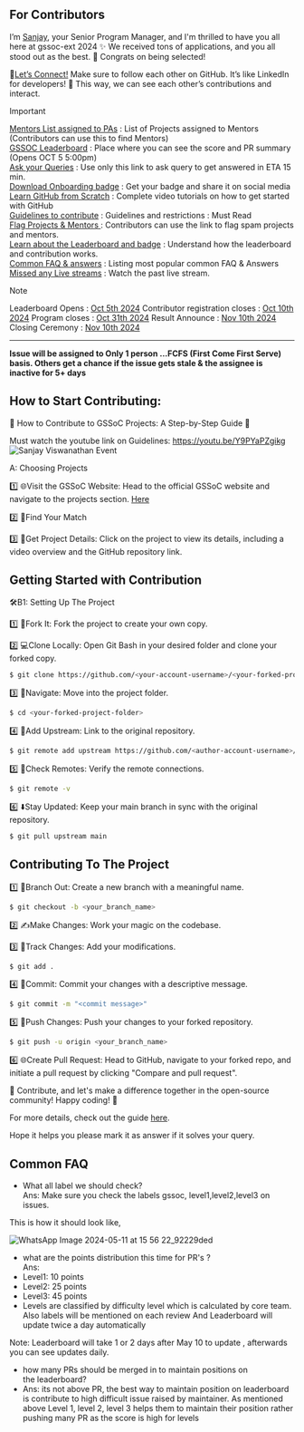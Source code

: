 
## For Contributors

I’m [Sanjay](https://github.com/sanjay-kv), your Senior Program Manager, and I'm thrilled to have you all here at gssoc-ext 2024 ✨
 We received tons of applications, and you all stood out as the best. 👏 Congrats on being selected!

🔗[Let’s Connect!](https://github.com/sanjay-kv)
Make sure to follow each other on GitHub. It’s like LinkedIn for developers! 💼 This way, we can see each other’s contributions and interact. 

>[!IMPORTANT] 
> [Mentors List assigned to PAs](https://docs.google.com/spreadsheets/d/1fNNXgLIqSfywHqFe7nVSHgm7FhaxAKi-acOfXjtDv_M/edit?usp=sharing) : List of Projects assigned to Mentors (Contributors can use this to find Mentors)<br>
>[GSSOC Leaderboard](https://gssoc.girlscript.tech/leaderboard) : Place where you can see the score and PR summary (Opens OCT 5 5:00pm)<br>
>[Ask your Queries](https://github.com/orgs/GSSoC24/discussions/new/choose) : Use only this link to ask query to get answered in ETA 15 min.<br>
>[Download Onboarding badge](https://gssoc.girlscript.tech/badgeId) : Get your badge and share it on social media<br>
>[Learn GitHub from Scratch](https://academy.girlscript.tech/gssoc) : Complete video tutorials on how to get started with GitHub<br>
>[Guidelines to contribute](https://github.com/GSSoC24/Contributor/tree/main/gssoc-guidelines) : Guidelines and restrictions : Must Read<br>
>[Flag Projects & Mentors ](https://github.com/orgs/GSSoC24/discussions/800) : Contributors can use the link to flag spam projects and mentors.<br>
>[Learn about the Leaderboard and badge](https://github.com/orgs/GSSoC24/discussions/288) : Understand how the leaderboard and contribution works.<br>
>[Common FAQ & answers](https://gssoc.girlscript.tech/faq) : Listing most popular common FAQ & Answers<br>
>[Missed any Live streams](https://www.youtube.com/@girlscriptfoundation45) : Watch the past live stream.<br>

>[!Note] 
>  Leaderboard Opens : [Oct 5th 2024]() 
>  Contributor registration closes : [Oct 10th 2024]()
>  Program closes : [Oct 31th 2024]()
>  Result Announce : [Nov 10th 2024]()
>  Closing Ceremony : [Nov 10th 2024]() 
---

**Issue will be assigned to Only 1 person ...FCFS (First Come First Serve) basis. Others get a chance if the issue gets stale & the assignee is inactive for 5+ days**

## How to Start Contributing: 

🌟 How to Contribute to GSSoC Projects: A Step-by-Step Guide 🌟

Must watch the youtube link on Guidelines: https://youtu.be/Y9PYaPZgikg <br>
![Sanjay Viswanathan Event](https://github.com/GSSoC24/Contributor/assets/30715153/77414867-2ffa-4a82-ba9a-d5a11a8334ea)

A: Choosing Projects

1️⃣ 🌐Visit the GSSoC Website: Head to the official GSSoC website and navigate to the projects section. [Here](https://gssoc.girlscript.tech/project)

2️⃣ 📂Find Your Match

3️⃣ 🔎Get Project Details: Click on the project to view its details, including a video overview and the GitHub repository link.



## Getting Started with Contribution

🛠️B1: Setting Up The Project

1️⃣ 🍴Fork It: Fork the project to create your own copy.

2️⃣ 💻Clone Locally: Open Git Bash in your desired folder and clone your forked copy.

```bash
$ git clone https://github.com/<your-account-username>/<your-forked-project>.git
```
3️⃣ 📂Navigate: Move into the project folder.

```bash
$ cd <your-forked-project-folder>

```

4️⃣ 🔗Add Upstream: Link to the original repository.

```bash
$ git remote add upstream https://github.com/<author-account-username>/<original-project>.git
```

5️⃣ 👀Check Remotes: Verify the remote connections.

```bash
$ git remote -v
```
6️⃣ ⬇️Stay Updated: Keep your main branch in sync with the original repository.

```bash
$ git pull upstream main
```

## Contributing To The Project

1️⃣ 🌿Branch Out: Create a new branch with a meaningful name.

```bash
$ git checkout -b <your_branch_name>
```
2️⃣ ✍️Make Changes: Work your magic on the codebase.

3️⃣ 📁Track Changes: Add your modifications.

```bash
$ git add .
```
4️⃣ 🚚Commit: Commit your changes with a descriptive message.

```bash
$ git commit -m "<commit message>"
```
5️⃣ 🚀Push Changes: Push your changes to your forked repository.

```bash
$ git push -u origin <your_branch_name>
```
6️⃣ 🌐Create Pull Request: Head to GitHub, navigate to your forked repo, and initiate a pull request by clicking "Compare and pull request".

🚀 Contribute, and let's make a difference together in the open-source community! Happy coding! 🎉

For more details, check out the guide [here](https://sukritim.hashnode.dev/a-beginners-guide-to-gssoc#heading-what-is-open-source-contribution).

Hope it helps you please mark it as answer if it solves your query.

## Common FAQ
- What all label we should check?
<br>Ans: Make sure you check the labels gssoc, level1,level2,level3 on issues.

This is how it should look like,

![WhatsApp Image 2024-05-11 at 15 56 22_92229ded](https://github.com/GSSoC24/Contributor/assets/30715153/ffe6208f-21f9-4262-808e-31f3b2bc0a07)

- what are the points distribution this time for PR's ?
<br>Ans: 
- Level1: 10 points
- Level2: 25 points
- Level3: 45 points
- Levels are classified by difficulty level which is calculated by core team. Also labels will be mentioned on each review
  And Leaderboard will update twice a day automatically
<be>
  Note: Leaderboard will take 1 or 2 days after May 10 to update , afterwards you can see updates daily.

-  how many PRs should be merged in to maintain positions on the leaderboard?
-   Ans: its not above PR, the best way to maintain position on leaderboard is contribute to high difficult issue raised by maintainer.
      As mentioned above Level 1, level 2, level 3 helps them to maintain their position rather pushing many PR as the score is high for levels
